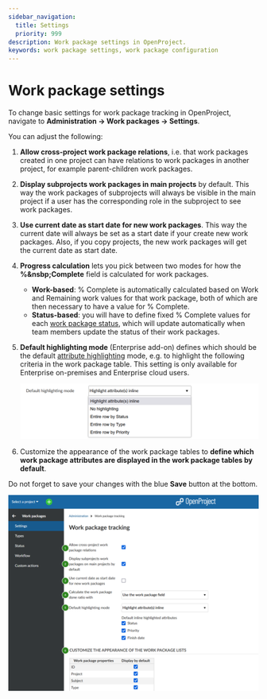 ```yaml
---
sidebar_navigation:
  title: Settings
  priority: 999
description: Work package settings in OpenProject.
keywords: work package settings, work package configuration
---
```

# Work package settings

To change basic settings for work package tracking in OpenProject, navigate to **Administration → Work packages → Settings**.

You can adjust the following:

1. **Allow cross-project work package relations**, i.e. that work packages created in one project can have relations to work packages in another project, for example parent-children work packages.

2. **Display subprojects work packages in main projects** by default. This way the work packages of subprojects will always be visible in the main project if a user has the corresponding role in the subproject to see work packages.

3. **Use current date as start date for new work packages**. This way the current date will always be set as a start date if your create new work packages. Also, if you copy projects, the new work packages will get the current date as start date.

4. **Progress calculation** lets you pick between two modes for how the **%&nsbp;Complete** field is calculated for work packages.
	- **Work-based**: %&nbsp;Complete is automatically calculated based on Work and Remaining work values for that work package, both of which are then necessary to have a value for %&nbsp;Complete.
	- **Status-based**: you will have to define fixed %&nbsp;Complete values for each [work package status](../work-package-status), which will update automatically when team members update the status of their work packages.

5. **Default highlighting mode** (Enterprise add-on) defines which should be the default [attribute highlighting](../../../user-guide/work-packages/work-package-table-configuration/#attribute-highlighting-enterprise-add-on) mode, e.g. to highlight the following criteria in the work package table. This setting is only available for Enterprise on-premises and Enterprise cloud users.

   ![default highlighting mode](openproject_system_guide_default_highlighting_mode.png)

6. Customize the appearance of the work package tables to **define which work package attributes are displayed in the work package tables by default**.

Do not forget to save your changes with the blue **Save** button at the bottom.

![work-package-settings-administration](openproject_system_guide_work_package_settings.png)
